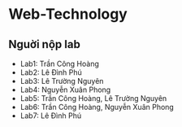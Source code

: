 # Web-Technology
## Nguời nộp lab
- Lab1: Trần Công Hoàng
- Lab2: Lê Đình Phú
- Lab3: Lê Trường Nguyên
- Lab4: Nguyễn Xuân Phong
- Lab5: Trần Công Hoàng, Lê Trường Nguyên
- Lab6: Trần Công Hoàng, Nguyễn Xuân Phong 
- Lab7: Lê Đình Phú